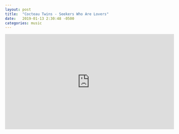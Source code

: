 ```yaml
---
layout: post
title:  "Cocteau Twins - Seekers Who Are Lovers"
date:   2019-01-13 2:30:48 -0500
categories: music
---
```


<iframe width="560" height="315" src="https://www.youtube-nocookie.com/embed/TMhGNdJ6R1M" frameborder="0" allow="accelerometer; autoplay; encrypted-media; gyroscope; picture-in-picture" allowfullscreen></iframe>